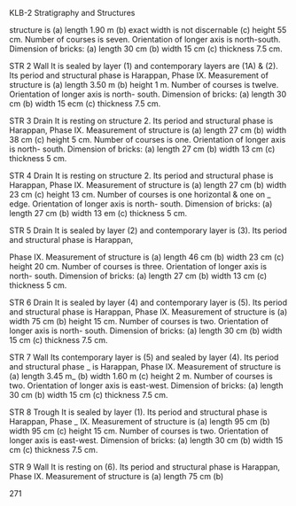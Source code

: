 KLB-2 Stratigraphy and Structures

structure is (a) length 1.90 m (b)
exact width is not discernable (c)
height 55 cm. Number of courses
is seven. Orientation of longer axis
is north-south. Dimension of
bricks: (a) length 30 cm (b) width
15 cm (c) thickness 7.5 cm.

STR 2 Wall It is sealed by layer (1)
and contemporary layers are
(1A) & (2). Its period and
structural phase is Harappan,
Phase IX. Measurement of
structure is (a) length 3.50 m
(b) height 1 m. Number of
courses is twelve. Orientation
of longer axis is north- south.
Dimension of bricks: (a) length
30 cm (b) width 15 ecm (c)
thickness 7.5 cm.

STR 3 Drain It is resting on structure 2.
Its period and structural phase is
Harappan, Phase IX. Measurement
of structure is (a) length 27 cm (b)
width 38 cm (c) height 5 cm.
Number of courses is one.
Orientation of longer axis is north-
south. Dimension of bricks: (a)
length 27 cm (b) width 13 cm (c)
thickness 5 cm.

STR 4 Drain It is resting on structure 2.
Its period and structural phase is
Harappan, Phase IX. Measurement
of structure is (a) length 27 cm (b)
width 23 cm (c) height 13 cm.
Number of courses is one
horizontal & one on _ edge.
Orientation of longer axis is north-
south. Dimension of bricks: (a)
length 27 cm (b) width 13 em (c)
thickness 5 cm.

STR 5 Drain It is sealed by layer (2) and
contemporary layer is (3). Its period
and structural phase is Harappan,

Phase IX. Measurement of
structure is (a) length 46 cm (b)
width 23 cm (c) height 20 cm.
Number of courses is three.
Orientation of longer axis is north-
south. Dimension of bricks: (a)
length 27 cm (b) width 13 cm (c)
thickness 5 cm.

STR 6 Drain It is sealed by layer (4) and
contemporary layer is (5). Its
period and structural phase is
Harappan, Phase IX. Measurement
of structure is (a) width 75 cm (b)
height 15 cm. Number of courses
is two. Orientation of longer axis
is north- south. Dimension of
bricks: (a) length 30 cm (b) width
15 cm (c) thickness 7.5 cm.

STR 7 Wall Its contemporary layer is (5)
and sealed by layer (4). Its period
and structural phase _ is
Harappan, Phase IX.
Measurement of structure is (a)
length 3.45 m_ (b) width 1.60 m
(c) height 2 m. Number of courses
is two. Orientation of longer axis
is east-west. Dimension of
bricks: (a) length 30 cm (b) width
15 cm (c) thickness 7.5 cm.

STR 8 Trough It is sealed by layer (1).
Its period and structural phase
is Harappan, Phase _ IX.
Measurement of structure is (a)
length 95 cm (b) width 95 cm (c)
height 15 cm. Number of courses
is two. Orientation of longer axis
is east-west. Dimension of
bricks: (a) length 30 cm (b) width
15 cm (c) thickness 7.5 cm.

STR 9 Wall It is resting on (6). Its period
and structural phase is Harappan,
Phase IX. Measurement of
structure is (a) length 75 cm (b)

271